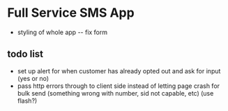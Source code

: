 # **Full Service SMS App**

- styling of whole app 
  -- fix form

## todo list
- set up alert for when customer has already opted out and ask for input (yes or no)
- pass http errors through to client side instead of letting page crash for bulk send (something wrong with number, sid not capable, etc) (use flash?)
